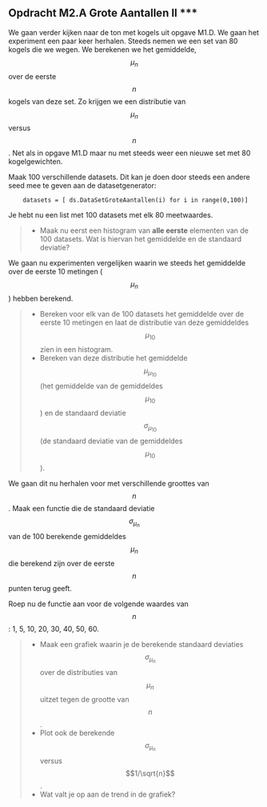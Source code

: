 ## Opdracht M2.A Grote Aantallen II ***
We gaan verder kijken naar de ton met kogels uit opgave M1.D. 
We gaan het experiment een paar keer herhalen. Steeds nemen we een set van 80 kogels die we wegen. We berekenen we het gemiddelde, $$\mu_n$$ over de eerste $$n$$ kogels van deze set. Zo krijgen we een distributie van $$\mu_n$$ versus $$n$$. Net als in opgave M1.D maar nu met steeds weer een nieuwe set met 80 kogelgewichten.

 
Maak 100 verschillende datasets. Dit kan je doen door steeds een andere seed mee te geven aan de datasetgenerator: 
	
		datasets = [ ds.DataSetGroteAantallen(i) for i in range(0,100)]

Je hebt nu een list met 100 datasets met elk 80 meetwaardes.
		
 
> * Maak nu eerst een histogram van **alle eerste** elementen van de 100 datasets. Wat is hiervan het gemiddelde en de standaard deviatie? 
 

We gaan nu experimenten vergelijken waarin we steeds het gemiddelde over de eerste 10 metingen ($$\mu_n$$) hebben berekend. 

> * Bereken voor elk van de 100 datasets het gemiddelde over de eerste 10 metingen en laat de distributie van deze gemiddeldes $$\mu_{10}$$ zien in een histogram. 
> * Bereken van deze distributie het gemiddelde $$\mu_{\mu_{10}}$$ (het gemiddelde van de gemiddeldes $$\mu_{10}$$) en de standaard deviatie $$\sigma_{\mu_{10}}$$ (de standaard deviatie van de gemiddeldes $$\mu_{10}$$).

We gaan dit nu herhalen voor met verschillende groottes van $$n$$. Maak een functie die de standaard deviatie $$\sigma_{\mu_n}$$ van de 100 berekende gemiddeldes $$\mu_n$$ die berekend zijn over de eerste $$n$$ punten terug geeft.

Roep nu de functie aan voor de volgende waardes van $$n$$: 1, 5, 10, 20, 30, 40, 50, 60. 

> * Maak een grafiek waarin je de berekende standaard deviaties $$\sigma_{\mu_n}$$over de distributies van $$\mu_n$$ uitzet tegen de grootte van $$n$$. 
> * Plot ook de berekende $$\sigma_{\mu_n}$$ versus $$1/\sqrt{n}$$.
> * Wat valt je op aan de trend in de grafiek?






